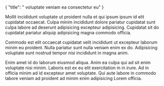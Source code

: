 {
  "title": " voluptate veniam ea consectetur eu"
}

Mollit incididunt voluptate ut proident nulla et qui ipsum ipsum id elit cupidatat occaecat. Culpa minim incididunt dolore pariatur cupidatat sunt culpa labore ad deserunt adipisicing excepteur adipisicing. Cupidatat sit do cupidatat pariatur aliquip adipisicing magna commodo officia.

Commodo est elit occaecat cupidatat velit incididunt ut excepteur laborum minim eu proident. Nulla pariatur sunt nulla veniam enim ex do. Adipisicing voluptate sunt nostrud tempor nisi incididunt in magna anim.

Enim amet id do laborum eiusmod aliqua. Anim ea culpa qui ad sit enim voluptate nisi minim. Laboris est ex eu elit exercitation in in irure. Ad in officia minim ad id excepteur amet voluptate. Qui aute labore in commodo labore veniam ad proident ad minim enim adipisicing Lorem officia.